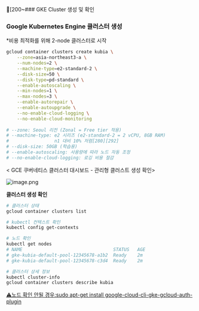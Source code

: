 [200~### GKE Cluster 생성 및 확인

### Google Kubernetes Engine 클러스터 생성

*비용 최적화를 위해 2-node 클러스터로 시작

```bash
gcloud container clusters create kubia \
    --zone=asia-northeast3-a \
    --num-nodes=2 \
    --machine-type=e2-standard-2 \
    --disk-size=50 \
    --disk-type=pd-standard \
    --enable-autoscaling \
    --min-nodes=1 \
    --max-nodes=3 \
    --enable-autorepair \
    --enable-autoupgrade \
    --no-enable-cloud-logging \
    --no-enable-cloud-monitoring
    
# --zone: Seoul 리전 (Zonal = Free tier 적용)
# --machine-type: e2 시리즈 (e2-standard-2 = 2 vCPU, 8GB RAM)
#                 n1 대비 10% 저렴[280][292]
# --disk-size: 50GB (학습용)
# --enable-autoscaling: 사용량에 따라 노드 자동 조정
# --no-enable-cloud-logging: 로깅 비용 절감
```

< GCE 쿠버네티스 클러스터 대시보드 - 관리형 클러스트 생성 확인>

![image.png](attachment:b862472f-016b-45a3-8346-4422ea50c1a0:image.png)

**클러스터 생성 확인**

```bash
# 클러스터 상태
gcloud container clusters list

# kubectl 컨텍스트 확인
kubectl config get-contexts

# 노드 확인
kubectl get nodes
# NAME                                  STATUS   AGE
# gke-kubia-default-pool-12345678-a1b2  Ready    2m
# gke-kubia-default-pool-12345678-c3d4  Ready    2m

# 클러스터 상세 정보
kubectl cluster-info
gcloud container clusters describe kubia
```

[⚠️노드 확인 안될 경우:sudo apt-get install google-cloud-cli-gke-gcloud-auth-plugin](https://www.notion.so/DevOps-Action-PLAN-2480d93a2d04806c954ef2a218e9f24d?pvs=21)
